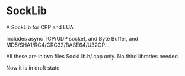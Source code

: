 # SockLib

A SockLib for CPP and LUA

Includes async TCP/UDP socket, and Byte Buffer, and MD5/SHA1/RC4/CRC32/BASE64/U32OP... 

All these are in two files SockLib.h/.cpp only. No third libraries needed.

Now it is in draft state
